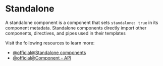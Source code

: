 # Standalone

A standalone component is a component that sets `standalone: true` in its component metadata. Standalone components
directly import other components, directives, and pipes used in their templates

Visit the following resources to learn more:

- [@official@Standalone components](https://angular.dev/guide/components/importing#standalone-components)
- [@official@Component - API](https://angular.dev/api/core/Component#standalone)
